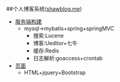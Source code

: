 ##个人博客系统([shawblog.me](https://shawblog.me "shawblog.me"))<br>
* [服务端构建](#0)
    * mysql->mybatis+spring+springMVC
      * 搜索:Lucene
      * 博客:Ueditor+七牛
      * 缓存:Redis
      * 日志解析:goaccess+crontab
* [页面](#0)
    * HTML+jquery+Bootstrap




